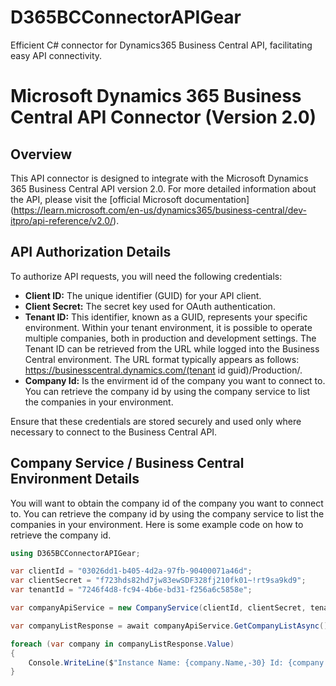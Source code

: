 # D365BCConnectorAPIGear

Efficient C# connector for Dynamics365 Business Central API, facilitating easy API connectivity. 


# Microsoft Dynamics 365 Business Central API Connector (Version 2.0)

## Overview

This API connector is designed to integrate with the Microsoft Dynamics 365 Business Central API version 2.0. For more detailed information 
about the API, please visit the [official Microsoft documentation] (https://learn.microsoft.com/en-us/dynamics365/business-central/dev-itpro/api-reference/v2.0/).


## API Authorization Details

To authorize API requests, you will need the following credentials:

- **Client ID:** The unique identifier (GUID) for your API client.
- **Client Secret:** The secret key used for OAuth authentication.
- **Tenant ID:** This identifier, known as a GUID, represents your specific environment. Within your tenant environment, it is possible to operate multiple companies, both in production and development settings. The Tenant ID can be retrieved from the URL while logged into the Business Central environment. The URL format typically appears as follows: https://businesscentral.dynamics.com/(tenant id guid)/Production/.
- **Company Id:** Is the envirment id of the company you want to connect to. You can retrieve the company id by using the company service to list the companies in your environment.


Ensure that these credentials are stored securely and used only where necessary to connect to the Business Central API.


## Company Service / Business Central Environment Details

You will want to obtain the company id of the company you want to connect to. You can retrieve the company id by using the company service to list the companies in your environment. Here is some example code on how to retrieve the company id.


```csharp
using D365BCConnectorAPIGear;

var clientId = "03026dd1-b405-4d2a-97fb-90400071a46d";
var clientSecret = "f723hds82hd7jw83ewSDF328fj210fk01~!rt9sa9kd9";
var tenantId = "7246f4d8-fc94-4b6e-bd31-f256a6c5858e";

var companyApiService = new CompanyService(clientId, clientSecret, tenantId);

var companyListResponse = await companyApiService.GetCompanyListAsync();

foreach (var company in companyListResponse.Value)
{
    Console.WriteLine($"Instance Name: {company.Name,-30} Id: {company.Id}");
}
```

